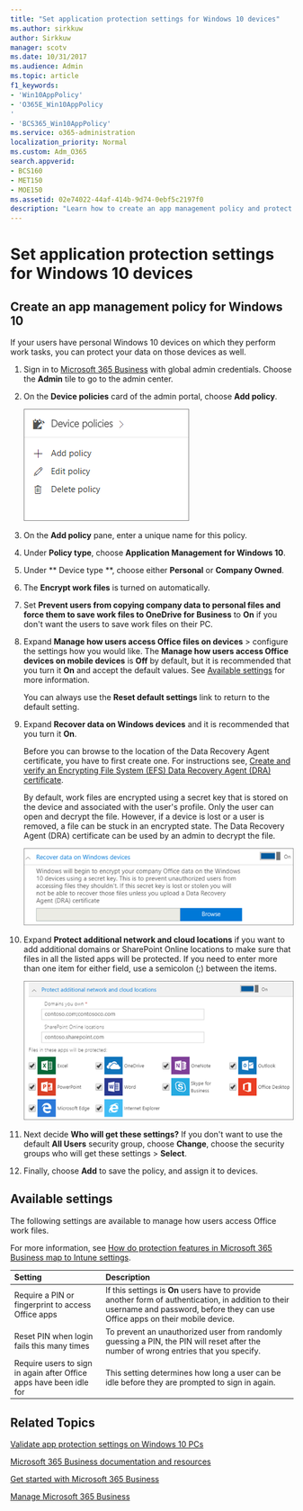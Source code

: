 ```yaml
---
title: "Set application protection settings for Windows 10 devices"
ms.author: sirkkuw
author: Sirkkuw
manager: scotv
ms.date: 10/31/2017
ms.audience: Admin
ms.topic: article
f1_keywords:
- 'Win10AppPolicy'
- 'O365E_Win10AppPolicy
'
- 'BCS365_Win10AppPolicy'
ms.service: o365-administration
localization_priority: Normal
ms.custom: Adm_O365
search.appverid:
- BCS160
- MET150
- MOE150
ms.assetid: 02e74022-44af-414b-9d74-0ebf5c2197f0
description: "Learn how to create an app management policy and protect work files on Windows 10 devices."
---
```


# Set application protection settings for Windows 10 devices

## Create an app management policy for Windows 10

If your users have personal Windows 10 devices on which they perform work tasks, you can protect your data on those devices as well.
  
1. Sign in to [Microsoft 365 Business](https://portal.office.com) with global admin credentials. Choose the **Admin** tile to go to the admin center. 
    
2. On the **Device policies** card of the admin portal, choose **Add policy**.
    
    ![Device policies card in the admin center.](media/27c12b61-d112-4348-b557-4f3e46204797.png)
  
3. On the **Add policy** pane, enter a unique name for this policy. 
    
4. Under **Policy type**, choose **Application Management for Windows 10**.
    
5. Under ** Device type **, choose either **Personal** or **Company Owned**.
    
6. The **Encrypt work files** is turned on automatically. 
    
7. Set **Prevent users from copying company data to personal files and force them to save work files to OneDrive for Business** to **On** if you don't want the users to save work files on their PC. 
    
8. Expand **Manage how users access Office files on devices** \> configure the settings how you would like. The **Manage how users access Office devices on mobile devices** is **Off** by default, but it is recommended that you turn it **On** and accept the default values. See [Available settings](protection-settings-for-windows-10-devices.md#bkmk_settings) for more information. 
    
    You can always use the **Reset default settings** link to return to the default setting. 
    
9. Expand **Recover data on Windows devices** and it is recommended that you turn it **On**.
    
    Before you can browse to the location of the Data Recovery Agent certificate, you have to first create one. For instructions see, [Create and verify an Encrypting File System (EFS) Data Recovery Agent (DRA) certificate](https://go.microsoft.com/fwlink/p/?linkid=853700).
    
    By default, work files are encrypted using a secret key that is stored on the device and associated with the user's profile. Only the user can open and decrypt the file. However, if a device is lost or a user is removed, a file can be stuck in an encrypted state. The Data Recovery Agent (DRA) certificate can be used by an admin to decrypt the file.
    
    ![Browse to Data Recovery Agent certificate.](media/7d7d664f-b72f-4293-a3e7-d0fa7371366c.png)
  
10. Expand **Protect additional network and cloud locations** if you want to add additional domains or SharePoint Online locations to make sure that files in all the listed apps will be protected. If you need to enter more than one item for either field, use a semicolon (;) between the items. 
    
    ![Expand Protect additional network and cloud locations, and enter domains or SharePoint Online sites you own.](media/7afaa0c7-ba53-456d-8c61-312c45e09625.png)
  
11. Next decide **Who will get these settings?** If you don't want to use the default **All Users** security group, choose **Change**, choose the security groups who will get these settings \> **Select**.
    
12. Finally, choose **Add** to save the policy, and assign it to devices. 
    
## Available settings
<a name="bkmk_settings"> </a>

The following settings are available to manage how users access Office work files.
  
For more information, see [How do protection features in Microsoft 365 Business map to Intune settings](map-protection-features-to-intune-settings.md).
  
|**Setting**|**Description**|
|:-----|:-----|
|Require a PIN or fingerprint to access Office apps  <br/> |If this settings is **On** users have to provide another form of authentication, in addition to their username and password, before they can use Office apps on their mobile device.  <br/> |
|Reset PIN when login fails this many times  <br/> |To prevent an unauthorized user from randomly guessing a PIN, the PIN will reset after the number of wrong entries that you specify.  <br/> |
|Require users to sign in again after Office apps have been idle for  <br/> |This setting determines how long a user can be idle before they are prompted to sign in again.  <br/> |
   
## Related Topics
<a name="bkmk_settings"> </a>

[Validate app protection settings on Windows 10 PCs](validate-protection-settings-on-windows-10-pcs.md)
  
[Microsoft 365 Business documentation and resources](https://go.microsoft.com/fwlink/p/?linkid=853701)
  
[Get started with Microsoft 365 Business](microsoft-365-business-0.md)
  
[Manage Microsoft 365 Business](manage.md)
  

